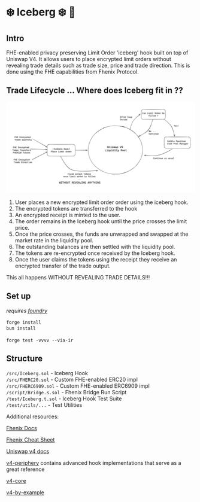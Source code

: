 # :snowflake: Iceberg :snowflake: 🦄

## Intro
FHE-enabled privacy preserving Limit Order 'iceberg' hook built on top of Uniswap V4.
It allows users to place encrypted limit orders without revealing trade details such as trade size, price and trade direction.
This is done using the FHE capabilities from Fhenix Protocol.


## Trade Lifecycle ... Where does Iceberg fit in ??
<img src="./assets/IcebergFlow.png" />

1. User places a new encrypted limit order order using the iceberg hook.
2. The encrypted tokens are transferred to the hook
3. An encrypted receipt is minted to the user.
4. The order remains in the Iceberg hook until the price crosses the limit price.
5. Once the price crosses, the funds are unwrapped and swapped at the market rate in the liquidity pool.
6. The outstanding balances are then settled with the liquidity pool.
7. The tokens are re-encrypted once received by the Iceberg hook.
8. Once the user claims the tokens using the receipt they receive an encrypted transfer of the trade output.

This all happens WITHOUT REVEALING TRADE DETAILS!!!

## Set up

*requires [foundry](https://book.getfoundry.sh)*

```
forge install
bun install

forge test -vvvv --via-ir
```

## Structure
`/src/Iceberg.sol` - Iceberg Hook    
`/src/FHERC20.sol` - Custom FHE-enabled ERC20 impl    
`/src/FHERC6909.sol` - Custom FHE-enabled ERC6909 impl    
`/script/Bridge.s.sol` - Fhenix Bridge Run Script    
`/test/Iceberg.t.sol` - Iceberg Hook Test Suite    
`/test/utils/...` - Test Utilities    

Additional resources:

[Fhenix Docs](https://docs.fhenix.zone/)

[Fhenix Cheat Sheet](https://www.fhenix.io/cheat-sheet/)

[Uniswap v4 docs](https://docs.uniswap.org/contracts/v4/overview)

[v4-periphery](https://github.com/uniswap/v4-periphery) contains advanced hook implementations that serve as a great reference

[v4-core](https://github.com/uniswap/v4-core)

[v4-by-example](https://v4-by-example.org)

